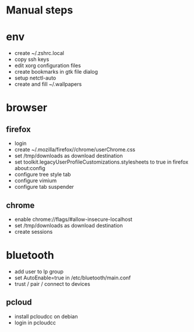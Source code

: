 # Manual steps

# env

- create ~/.zshrc.local
- copy ssh keys
- edit xorg configuration files
- create bookmarks in gtk file dialog
- setup netctl-auto
- create and fill ~/.wallpapers

# browser

## firefox

- login
- create ~/.mozilla/firefox/<profile>/chrome/userChrome.css
- set /tmp/downloads as download destination
- set toolkit.legacyUserProfileCustomizations.stylesheets to true in firefox about:config
- configure tree style tab
- configure vimium
- configure tab suspender

## chrome

- enable chrome://flags/#allow-insecure-localhost
- set /tmp/downloads as download destination
- create sessions

# bluetooth

- add user to lp group
- set AutoEnable=true in /etc/bluetooth/main.conf
- trust / pair / connect to devices

## pcloud

- install pcloudcc on debian
- login in pcloudcc
